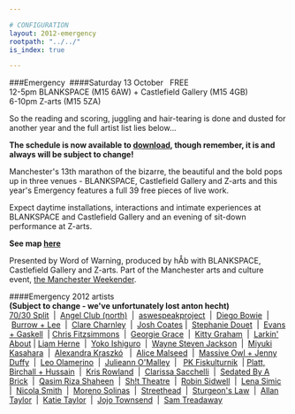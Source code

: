 ```yaml
---

# CONFIGURATION
layout: 2012-emergency
rootpath: "../../"
is_index: true

---
```


###Emergency 
####Saturday 13 October   FREE      
12-5pm   BLANKSPACE (M15 6AW) + Castlefield Gallery (M15 4GB)      
6-10pm   Z-arts (M15 5ZA)      

So the reading and scoring, juggling and hair-tearing is done and dusted for another year and the full artist list lies below...    

**The schedule is now available to [download](http://emergencymcr.posterous.com/emergency-schedules-revealed), though remember, it is and always will be subject to change!**    

Manchester's 13th marathon of the bizarre, the beautiful and the bold pops up in three venues - BLANKSPACE, Castlefield Gallery and Z-arts and this year's Emergency features a full 39 free pieces of live work.    

Expect daytime installations, interactions and intimate experiences at BLANKSPACE and Castlefield Gallery and an evening of sit-down performance at Z-arts.    

**See map [here](https://maps.google.co.uk/maps/ms?msid=207310072245535503927.0004c60b67be9371f1dec&msa=0)**     

Presented by Word of Warning, produced by hÅb with BLANKSPACE, Castlefield Gallery and Z-arts. Part of the Manchester arts and culture event, [the Manchester Weekender](http://www.creativetourist.com/weekender-2/the-manchester-weekender-2012).      

####Emergency 2012 artists            
**(Subject to change - we've unfortunately lost anton hecht)**            
[70/30 Split](Zarts/index.html)  |  [Angel Club (north)](Zarts/index.html)  |  [aswespeakproject](BLANKSPACEupstairs/index.html)  |  [Diego Bowie](Zarts/index.html)  |  [Burrow + Lee](BLANKSPACEupstairs/index.html)  |  [Clare Charnley](BLANKSPACEdownstairs/index.html)  |  [Josh Coates](Zarts/index.html) |  [Stephanie Douet](CastlefieldGallery/index.html)  |  [Evans + Gaskell](BLANKSPACEdownstairs/index.html)  | [Chris Fitzsimmons](Zarts/index.html)  |  [Georgie Grace](BLANKSPACEupstairs/index.html)  |  [Kitty Graham](BLANKSPACEdownstairs/index.html)  |  [Larkin' About](Outside/index.html) | [Liam Herne](CastlefieldGallery/index.html)  |  [Yoko Ishiguro](BLANKSPACEupstairs/index.html)  |  [Wayne Steven Jackson](Zarts/index.html)  |  [Miyuki Kasahara](BLANKSPACEupstairs/index.html)  |  [Alexandra Kraszkó](BLANKSPACEdownstairs/index.html)   |  [Alice Malseed](BLANKSPACEupstairs/index.html)  |  [Massive Owl + Jenny Duffy](Zarts/index.html)  |  [Leo Olamerino](BLANKSPACEdownstairs/index.html)  |  [Julieann O'Malley](BLANKSPACEdownstairs/index.html)  |    [PK Fiskulturnik](CastlefieldGallery/index.html)  |  [Platt, Birchall + Hussain](CastlefieldGallery/index.html)  |  [Kris Rowland](BLANKSPACEupstairs/index.html)  |  [Clarissa Sacchelli](Outside/index.html)  |  [Sedated By A Brick](Zarts/index.html)  |  [Qasim Riza Shaheen](CastlefieldGallery/index.html)  |  [Sh!t Theatre](Zarts/index.html)  |  [Robin Sidwell](Zarts/index.html)  |  [Lena Simic](Zarts/index.html)  |  [Nicola Smith](BLANKSPACEdownstairs/index.html)  |  [Moreno Solinas](BLANKSPACEdownstairs/index.html)  |  [Streethead](Outside/index.html)  |  [Sturgeon's Law](BLANKSPACEdownstairs/index.html)  |  [Allan Taylor](Zarts/index.html)  |  [Katie Taylor](BLANKSPACEupstairs/index.html)  |  [Jojo Townsend](BLANKSPACEupstairs/index.html)  |  [Sam Treadaway](Outside/index.html)

